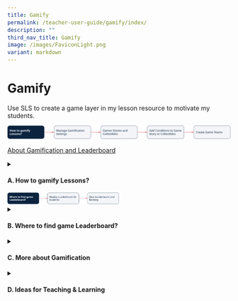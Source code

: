 ```yaml
---
title: Gamify
permalink: /teacher-user-guide/gamify/index/
description: ""
third_nav_title: Gamify
image: /images/FaviconLight.png
variant: markdown
---
```

<h1>Gamify</h1>
<p>Use SLS to create a game layer in my lesson resource to motivate my students.</p>
<img src="/images/2Teacher/Flow_Gamify1.png">

<a target="_blank" href="/teacher-user-guide/gamify/about-gamification-and-leaderboard/">About Gamification and Leaderboard</a>

<details>
<summary><h4>A. How to gamify Lessons?</h4></summary>
<ul>
<li><a target="_blank" href="/teacher-user-guide/gamify/manage-gamification-settings/">(A1) Manage Gamification Settings</a></li>
<li><a target="_blank" href="/teacher-user-guide/gamify/game-stories-and-achievements/">(A2) Game Stories and Achievements</a></li>
<li><a target="_blank" href="/teacher-user-guide/gamify/add-conditions-to-game-story-or-collectibles/">(A3) Add Conditions to Game Story or Collectibles</a></li>
<li><a target="_blank" href="/teacher-user-guide/gamify/create-game-teams/">(A4) Create Game Teams</a></li>
</ul>
</details>

<img style="width: 50%;" src="/images/2Teacher/Flow_Gamify2.png">

<details>
<summary><h4>B. Where to find game Leaderboard?</h4></summary>
<ul>
<li><a target="_blank" href="/teacher-user-guide/gamify/display-leaderboard-for-students/">(B1) Display Leaderboard for Students (Improved)</a></li>
<li><a target="_blank" href="/teacher-user-guide/gamify/quiz-leaderboard-and-ranking/">(B2) Quiz Leaderboard and Ranking</a></li>
</ul>
</details>

<details>
<summary><h4>C. More about Gamification</h4></summary>
<ul>
<li><a target="_blank" href="/teacher-user-guide/gamify/award-xp-game-story-and-achievements-manually/">(C1) Award XP, Game Story &amp; Achievements Manually</a></li>
</ul>
</details>
<details>
<summary><h4>D. Ideas for Teaching &amp; Learning</h4></summary>
<ul>
<li><a target="_blank" href="/teachers/sls-superhero-quiz/motivate-students-with-a-game-like-experience/">(D1) Motivate Students with a Game like Experience</a></li>
</ul>
</details>